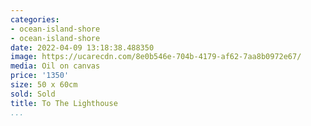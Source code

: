 ```yaml
---
categories:
- ocean-island-shore
- ocean-island-shore
date: 2022-04-09 13:18:38.488350
image: https://ucarecdn.com/8e0b546e-704b-4179-af62-7aa8b0972e67/
media: Oil on canvas
price: '1350'
size: 50 x 60cm
sold: Sold
title: To The Lighthouse
...
```

